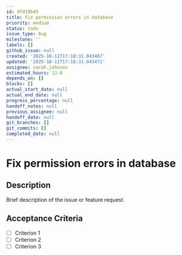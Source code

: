 ```yaml
---
id: dfd19b45
title: Fix permission errors in database
priority: medium
status: todo
issue_type: bug
milestone: ''
labels: []
github_issue: null
created: '2025-10-11T17:18:31.043467'
updated: '2025-10-11T17:18:31.043471'
assignee: sarah.johnson
estimated_hours: 13.0
depends_on: []
blocks: []
actual_start_date: null
actual_end_date: null
progress_percentage: null
handoff_notes: null
previous_assignee: null
handoff_date: null
git_branches: []
git_commits: []
completed_date: null
---
```


# Fix permission errors in database

## Description

Brief description of the issue or feature request.

## Acceptance Criteria

- [ ] Criterion 1
- [ ] Criterion 2
- [ ] Criterion 3